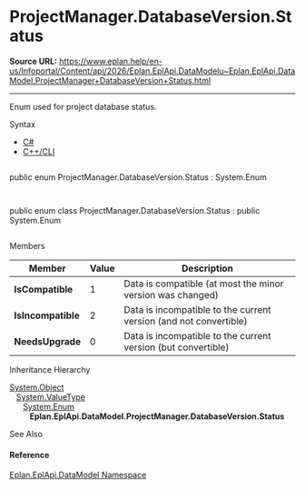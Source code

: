 # ProjectManager.DatabaseVersion.Status

**Source URL:** https://www.eplan.help/en-us/Infoportal/Content/api/2026/Eplan.EplApi.DataModelu~Eplan.EplApi.DataModel.ProjectManager+DatabaseVersion+Status.html

---

Enum used for project database status.

Syntax

- [C#](#i-syntax-CS)
- [C++/CLI](#i-syntax-CPP2005)

```
```
public enum ProjectManager.DatabaseVersion.Status : System.Enum
```
```

```
```
public enum class ProjectManager.DatabaseVersion.Status : public System.Enum
```
```

Members

| Member | Value | Description |
| --- | --- | --- |
| **IsCompatible** | 1 | Data is compatible (at most the minor version was changed) |
| **IsIncompatible** | 2 | Data is incompatible to the current version (and not convertible) |
| **NeedsUpgrade** | 0 | Data is incompatible to the current version (but convertible) |

Inheritance Hierarchy

[System.Object](#)  
   [System.ValueType](#)  
      [System.Enum](#)  
         **Eplan.EplApi.DataModel.ProjectManager.DatabaseVersion.Status**

See Also

#### Reference

[Eplan.EplApi.DataModel Namespace](Eplan.EplApi.DataModelu~Eplan.EplApi.DataModel_namespace.html)